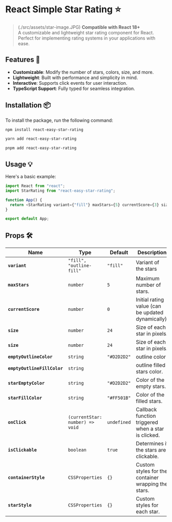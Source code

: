# React Simple Star Rating ⭐️

> (./src/assets/star-image.JPG)
> **Compatible with React 18+**  
> A customizable and lightweight star rating component for React. Perfect for implementing rating systems in your applications with ease.

## Features 🚀

- **Customizable**: Modify the number of stars, colors, size, and more.
- **Lightweight**: Built with performance and simplicity in mind.
- **Interactive**: Supports click events for user interaction.
- **TypeScript Support**: Fully typed for seamless integration.

## Installation 📦

To install the package, run the following command:

```bash
npm install react-easy-star-rating

yarn add react-easy-star-rating

pnpm add react-easy-star-rating
```

## Usage 💡

Here's a basic example:

```ts
import React from "react";
import StarRating from "react-easy-star-rating";

function App() {
  return <StarRating variant={"fill"} maxStars={5} currentScore={3} size={30} onClick={(rating) => console.log(`Rated: ${rating}`)} />;
}

export default App;
```

## Props 🛠️

| Name                        | Type                            | Default     | Description                                         |
| --------------------------- | ------------------------------- | ----------- | --------------------------------------------------- |
| **`variant`**               | `"fill", "outline-fill"`        | `"fill"`    | Variant of the stars                                |
| **`maxStars`**              | `number`                        | `5`         | Maximum number of stars.                            |
| **`currentScore`**          | `number`                        | `0`         | Initial rating value (can be updated dynamically).  |
| **`size`**                  | `number`                        | `24`        | Size of each star in pixels.                        |
| **`size`**                  | `number`                        | `24`        | Size of each star in pixels.                        |
| **`emptyOutlineColor`**     | `string`                        | `"#D2D2D2"` | outline color                                       |
| **`emptyOutlineFillColor`** | `string`                        |             | outline filled stars color.                         |
| **`starEmptyColor`**        | `string`                        | `"#D2D2D2"` | Color of the empty stars.                           |
| **`starFillColor`**         | `string`                        | `"#FF501B"` | Color of the filled stars.                          |
| **`onClick`**               | `(currentStar: number) => void` | `undefined` | Callback function triggered when a star is clicked. |
| **`isClickable`**           | `boolean`                       | `true`      | Determines if the stars are clickable.              |
| **`containerStyle`**        | `CSSProperties`                 | `{}`        | Custom styles for the container wrapping the stars. |
| **`starStyle`**             | `CSSProperties`                 | `{}`        | Custom styles for each star.                        |
